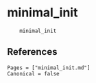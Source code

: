 # minimal_init

```@docs
    minimal_init
```

## References

```@bibliography
Pages = ["minimal_init.md"]
Canonical = false
```

